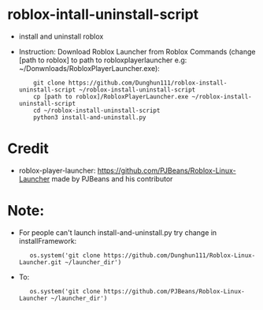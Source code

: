 # roblox-intall-uninstall-script
  - install and uninstall roblox
  - Instruction:
      Download Roblox Launcher from Roblox
      Commands (change [path to roblox] to path to robloxplayerlauncher e.g: ~/Donwnloads/RobloxPlayerLauncher.exe):
        
        	git clone https://github.com/Dunghun111/roblox-install-uninstall-script ~/roblox-install-uninstall-script
        	cp [path to roblox]/RobloxPlayerLauncher.exe ~/roblox-install-uninstall-script
        	cd ~/roblox-install-uninstall-script
        	python3 install-and-uninstall.py
        
# Credit
  - roblox-player-launcher: https://github.com/PJBeans/Roblox-Linux-Launcher made by PJBeans and his contributor

# Note:
  -  For people can't launch install-and-uninstall.py try change in installFramework:

	        os.system('git clone https://github.com/Dunghun111/Roblox-Linux-Launcher.git ~/launcher_dir')

  -  To:

	        os.system('git clone https://github.com/PJBeans/Roblox-Linux-Launcher ~/launcher_dir')
